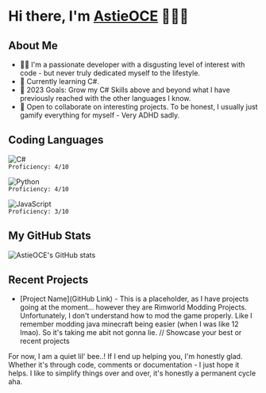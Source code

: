 # Hi there, I'm [AstieOCE](https://github.com/AstieOCE) 👋👋👋

## About Me
- 👨‍💻 I'm a passionate developer with a disgusting level of interest with code - but never truly dedicated myself to the lifestyle.
- 🌱 Currently learning C#.
- 🎯 2023 Goals: Grow my C# Skills above and beyond what I have previously reached with the other languages I know.
- 🤝 Open to collaborate on interesting projects. To be honest, I usually just gamify everything for myself - Very ADHD sadly.


## Coding Languages
![C#](https://img.shields.io/badge/-C%23-black?style=flat-square&logo=c-sharp)  
`Proficiency: 4/10`

![Python](https://img.shields.io/badge/-Python-black?style=flat-square&logo=python)  
`Proficiency: 4/10`

![JavaScript](https://img.shields.io/badge/-JavaScript-black?style=flat-square&logo=javascript)  
`Proficiency: 3/10`





## My GitHub Stats
![AstieOCE's GitHub stats](https://github-readme-stats.vercel.app/api?username=AstieOCE&show_icons=true&theme=radical)

## Recent Projects
- [Project Name](GitHub Link) - This is a placeholder, as I have projects going at the moment... however they are
Rimworld Modding Projects. Unfortunately, I don't understand how to mod the game properly. Like I remember modding java
minecraft being easier (when I was like 12 lmao). So it's taking me abit not gonna lie.
// Showcase your best or recent projects

For now, I am a quiet lil' bee..!
If I end up helping you, I'm honestly glad. Whether it's through code, comments or documentation - I just hope it helps.
I like to simplify things over and over, it's honestly a permanent cycle aha.
